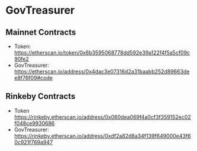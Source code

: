 # GovTreasurer

## Mainnet Contracts

  - Token: https://etherscan.io/token/0x6b3595068778dd592e39a122f4f5a5cf09c90fe2
  - GovTreasurer: https://etherscan.io/address/0x4dac3e07316d2a31baabb252d89663dee8f76f09#code
  
 ## Rinkeby Contracts
  - Token https://rinkeby.etherscan.io/address/0x060dea069f4a0cf3f359152ec02f048ce9930686
  - GovTreasurer: https://rinkeby.etherscan.io/address/0xdf2a82d8a34f139f649000e43f60c921f769a947
